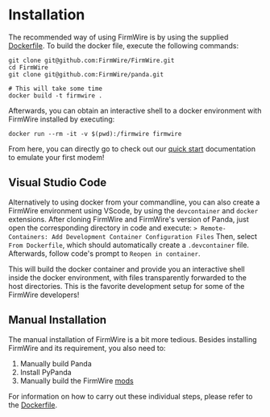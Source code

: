 # Installation

The recommended way of using FirmWire is by using the supplied [Dockerfile](https://github.com/FirmWire/FirmWire/blob/main/Dockerfile). To build the docker file, execute the following commands:

```
git clone git@github.com:FirmWire/FirmWire.git
cd FirmWire
git clone git@github.com:FirmWire/panda.git

# This will take some time
docker build -t firmwire .
```

Afterwards, you can obtain an interactive shell to a docker environment with FirmWire installed by executing:
```
docker run --rm -it -v $(pwd):/firmwire firmwire
```
From here, you can directly go to check out our [quick start](quick_start.md) documentation to emulate your first modem!

## Visual Studio Code

Alternatively to using docker from your commandline, you can also create a FirmWire environment using VScode, by using the `devcontainer` and `docker` extensions.
After cloning FirmWire and FirmWire's version of Panda, just open the corresponding directory in code and execute:
`> Remote-Containers: Add Development Container Configuration Files`
Then, select `From Dockerfile`, which should automatically create a `.devcontainer` file. Afterwards, follow code's prompt to `Reopen in container`.

This will build the docker container and provide you an interactive shell inside the docker environment, with files transparently forwarded to the host directories. This is the favorite development setup for some of the FirmWire developers!


## Manual Installation

The manual installation of FirmWire is a bit more tedious. Besides installing FirmWire and its requirement, you also need to:
1) Manually build Panda
2) Install PyPanda
3) Manually build the FirmWire [mods](modkit.md) 

For information on how to carry out these individual steps, please refer to the [Dockerfile](https://github.com/FirmWire/FirmWire/blob/main/Dockerfile).